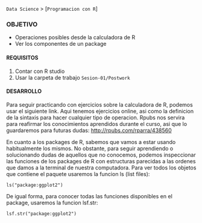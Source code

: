`Data Science` > [`Programacion con R`]

### OBJETIVO
- Operaciones posibles desde la calculadora de R
- Ver los componentes de un package

#### REQUISITOS
1. Contar con R studio
1. Usar la carpeta de trabajo `Sesion-01/Postwork`

#### DESARROLLO

Para seguir practicando con ejercicios sobre la calculadora de R, podemos usar el siguiente link. Aqui tenemos ejercicios online, asi como la definicion de la sintaxis para hacer cualquier tipo de operacion. Rpubs nos servira para reafirmar los conocimientos aprendidos durante el curso, asi que lo guardaremos para futuras dudas:
<http://rpubs.com/rparra/438560> 


En cuanto a los packages de R, sabemos que vamos a estar usando habitualmente los mismos. No obstante, para seguir aprendiendo o solucionando dudas de aquellos que no conocemos, podemos inspeccionar las funciones de los packages de R con estructuras parecidas a las ordenes que damos a la terminal de nuestra computadora. Para ver todos los objetos que contiene el paquete usaremos la funcion ls (list files): 
```{r}
ls("package:ggplot2")
```

De igual forma, para conocer todas las funciones disponibles en el package, usaremos la funcion lsf.str: 
```{r}
lsf.str("package:ggplot2")
```
